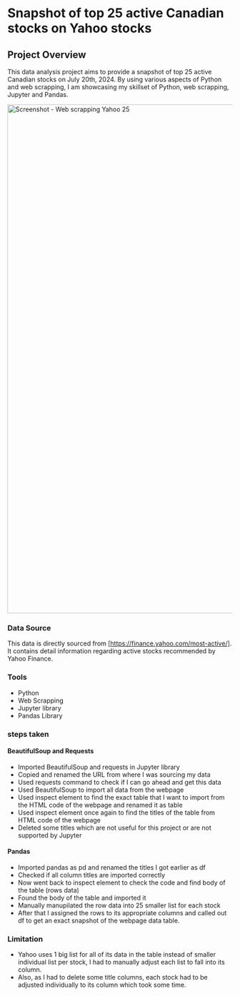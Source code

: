 # Snapshot of top 25 active Canadian stocks on Yahoo stocks

## Project Overview
This data analysis project aims to provide a snapshot of top 25 active Canadian stocks on July 20th, 2024. By using various aspects of Python and web scrapping, I am showcasing my skillset of Python, web scrapping, Jupyter and Pandas. 


<img width="1140" alt="Screenshot - Web scrapping Yahoo 25 " src="https://github.com/user-attachments/assets/1338f479-eed0-42b0-8d4b-682b23b9434a">


### Data Source
This data is directly sourced from [https://finance.yahoo.com/most-active/]. It contains detail information regarding active stocks recommended by Yahoo Finance.

### Tools
- Python
- Web Scrapping
- Jupyter library
- Pandas Library

### steps taken 

#### BeautifulSoup and Requests

- Imported BeautifulSoup and requests in Jupyter library
- Copied and renamed the URL from where I was sourcing my data
- Used requests command to check if I can go ahead and get this data
- Used BeautifulSoup to import all data from the webpage
- Used inspect element to find the exact table that I want to import from the HTML code of the webpage and renamed it as table
- Used inspect element once again to find the titles of the table from HTML code of the webpage
- Deleted some titles which are not useful for this project or are not supported by Jupyter

#### Pandas 

- Imported pandas as pd and renamed the titles I got earlier as df
- Checked if all column titles are imported correctly
- Now went back to inspect element to check the code and find body of the table (rows data)
- Found the body of the table and imported it
- Manually manupilated the row data into 25 smaller list for each stock
- After that I assigned the rows to its appropriate columns and called out df to get an exact snapshot of the webpage data table.


### Limitation

- Yahoo uses 1 big list for all of its data in the table instead of smaller individual list per stock, I had to manually adjust each list to fall into its column.
- Also, as I had to delete some title columns, each stock had to be adjusted individually to its column which took some time. 
